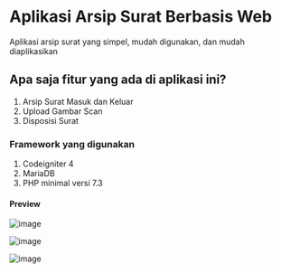 # Aplikasi Arsip Surat Berbasis Web

Aplikasi arsip surat yang simpel, mudah digunakan, dan mudah diaplikasikan

## Apa saja fitur yang ada di aplikasi ini?

1. Arsip Surat Masuk dan Keluar
2. Upload Gambar Scan
3. Disposisi Surat

### Framework yang digunakan

1. Codeigniter 4
2. MariaDB
3. PHP minimal versi 7.3

#### Preview

![image](https://user-images.githubusercontent.com/24868458/156963856-db9a949e-b72c-410f-b020-c24b4131beec.png)

![image](https://user-images.githubusercontent.com/24868458/156963919-b28e334a-0e1f-4068-8d99-c33fcc765f40.png)

![image](https://user-images.githubusercontent.com/24868458/156963981-8545c1da-f99b-416d-bfe1-5dad14eab505.png)